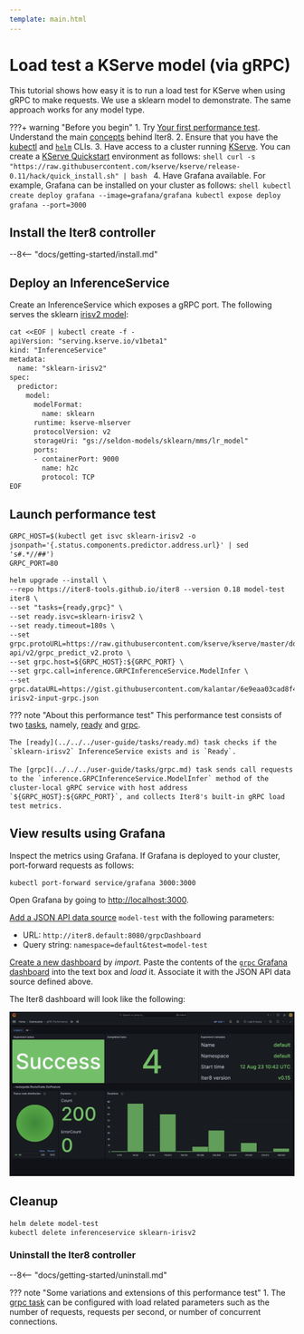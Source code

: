 ```yaml
---
template: main.html
---
```


# Load test a KServe model (via gRPC)

This tutorial shows how easy it is to run a load test for KServe when using gRPC to make requests. We use a sklearn model to demonstrate. The same approach works for any model type. 

???+ warning "Before you begin"
    1. Try [Your first performance test](../../../getting-started/first-performance.md). Understand the main [concepts](../../../getting-started/concepts.md) behind Iter8.
    2. Ensure that you have the [kubectl](https://kubernetes.io/docs/reference/kubectl/) and [`helm`](https://helm.sh/) CLIs.
    3. Have access to a cluster running [KServe](https://kserve.github.io/website). You can create a [KServe Quickstart](https://kserve.github.io/website/0.10/get_started/#before-you-begin) environment as follows:
    ```shell
    curl -s "https://raw.githubusercontent.com/kserve/kserve/release-0.11/hack/quick_install.sh" | bash
    ```
    4. Have Grafana available. For example, Grafana can be installed on your cluster as follows:
    ```shell
    kubectl create deploy grafana --image=grafana/grafana
    kubectl expose deploy grafana --port=3000
    ```

## Install the Iter8 controller

--8<-- "docs/getting-started/install.md"

## Deploy an InferenceService

Create an InferenceService which exposes a gRPC port. The following serves the sklearn [irisv2 model](https://kserve.github.io/website/0.10/modelserving/v1beta1/sklearn/v2/#deploy-with-inferenceservice):

```shell
cat <<EOF | kubectl create -f -
apiVersion: "serving.kserve.io/v1beta1"
kind: "InferenceService"
metadata:
  name: "sklearn-irisv2"
spec:
  predictor:
    model:
      modelFormat:
        name: sklearn
      runtime: kserve-mlserver
      protocolVersion: v2
      storageUri: "gs://seldon-models/sklearn/mms/lr_model"
      ports:
      - containerPort: 9000
        name: h2c
        protocol: TCP
EOF
```

## Launch performance test

```shell
GRPC_HOST=$(kubectl get isvc sklearn-irisv2 -o jsonpath='{.status.components.predictor.address.url}' | sed 's#.*//##')
GRPC_PORT=80
```

```shell
helm upgrade --install \
--repo https://iter8-tools.github.io/iter8 --version 0.18 model-test iter8 \
--set "tasks={ready,grpc}" \
--set ready.isvc=sklearn-irisv2 \
--set ready.timeout=180s \
--set grpc.protoURL=https://raw.githubusercontent.com/kserve/kserve/master/docs/predict-api/v2/grpc_predict_v2.proto \
--set grpc.host=${GRPC_HOST}:${GRPC_PORT} \
--set grpc.call=inference.GRPCInferenceService.ModelInfer \
--set grpc.dataURL=https://gist.githubusercontent.com/kalantar/6e9eaa03cad8f4e86b20eeb712efef45/raw/56496ed5fa9078b8c9cdad590d275ab93beaaee4/sklearn-irisv2-input-grpc.json
```

??? note "About this performance test"
    This performance test consists of two [tasks](../../../getting-started/concepts.md#design), namely, [ready](../../../user-guide/tasks/ready.md) and [grpc](../../../user-guide/tasks/grpc.md). 
    
    The [ready](../../../user-guide/tasks/ready.md) task checks if the `sklearn-irisv2` InferenceService exists and is `Ready`. 

    The [grpc](../../../user-guide/tasks/grpc.md) task sends call requests to the `inference.GRPCInferenceService.ModelInfer` method of the cluster-local gRPC service with host address `${GRPC_HOST}:${GRPC_PORT}`, and collects Iter8's built-in gRPC load test metrics.

## View results using Grafana
Inspect the metrics using Grafana. If Grafana is deployed to your cluster, port-forward requests as follows:

```shell
kubectl port-forward service/grafana 3000:3000
```

Open Grafana by going to [http://localhost:3000](http://localhost:3000).

[Add a JSON API data source](http://localhost:3000/connections/datasources/marcusolsson-json-datasource) `model-test` with the following parameters:

* URL: `http://iter8.default:8080/grpcDashboard` 
* Query string: `namespace=default&test=model-test`

[Create a new dashboard](http://localhost:3000/dashboards) by *import*. Paste the contents of the [`grpc` Grafana dashboard](https://raw.githubusercontent.com/iter8-tools/iter8/v0.18.3/grafana/grpc.json) into the text box and *load* it. Associate it with the JSON API data source defined above.

The Iter8 dashboard will look like the following:

![`grpc` Iter8 dashboard](../../../user-guide/tasks/images/grpcdashboard.png)

## Cleanup

```shell
helm delete model-test
kubectl delete inferenceservice sklearn-irisv2
```

### Uninstall the Iter8 controller

--8<-- "docs/getting-started/uninstall.md"

??? note "Some variations and extensions of this performance test" 
    1. The [grpc task](../../../user-guide/tasks/grpc.md) can be configured with load related parameters such as the number of requests, requests per second, or number of concurrent connections.